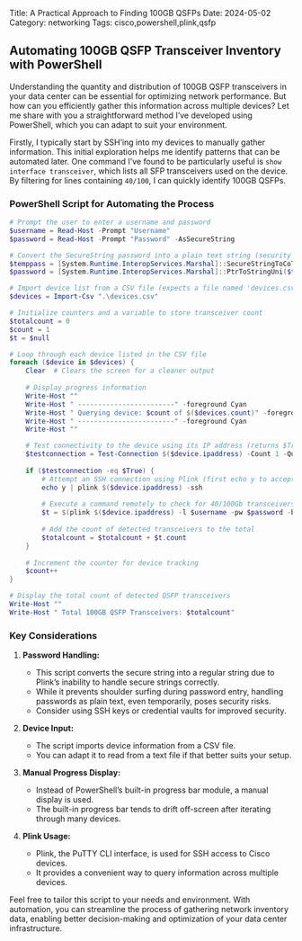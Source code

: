 Title: A Practical Approach to Finding 100GB QSFPs
Date: 2024-05-02
Category: networking
Tags: cisco,powershell,plink,qsfp

## Automating 100GB QSFP Transceiver Inventory with PowerShell

Understanding the quantity and distribution of 100GB QSFP transceivers in your data center can be essential for optimizing network performance. But how can you efficiently gather this information across multiple devices? Let me share with you a straightforward method I’ve developed using PowerShell, which you can adapt to suit your environment.

Firstly, I typically start by SSH’ing into my devices to manually gather information. This initial exploration helps me identify patterns that can be automated later. One command I’ve found to be particularly useful is `show interface transceiver`, which lists all SFP transceivers used on the device. By filtering for lines containing `40/100`, I can quickly identify 100GB QSFPs.

### PowerShell Script for Automating the Process

```powershell
# Prompt the user to enter a username and password
$username = Read-Host -Prompt "Username"
$password = Read-Host -Prompt "Password" -AsSecureString

# Convert the SecureString password into a plain text string (security risk!)
$temppass = [System.Runtime.InteropServices.Marshal]::SecureStringToCoTaskMemUnicode($password)
$password = [System.Runtime.InteropServices.Marshal]::PtrToStringUni($temppass)

# Import device list from a CSV file (expects a file named 'devices.csv' in the same directory)
$devices = Import-Csv ".\devices.csv"

# Initialize counters and a variable to store transceiver count
$totalcount = 0
$count = 1
$t = $null

# Loop through each device listed in the CSV file
foreach ($device in $devices) {
	Clear  # Clears the screen for a cleaner output
	
	# Display progress information
	Write-Host ""
	Write-Host " ------------------------" -foreground Cyan
	Write-Host " Querying device: $count of $($devices.count)" -foreground Cyan
	Write-Host " ------------------------" -foreground Cyan
	Write-Host ""

	# Test connectivity to the device using its IP address (returns $True if reachable)
	$testconnection = Test-Connection $($device.ipaddress) -Count 1 -Quiet
	
	if ($testconnection -eq $True) {
		# Attempt an SSH connection using Plink (first echo y to accept new SSH host keys)
		echo y | plink $($device.ipaddress) -ssh
		
		# Execute a command remotely to check for 40/100Gb transceivers
		$t = $(plink $($device.ipaddress) -l $username -pw $password -batch "show interface transceiver | include 40/100")
		
		# Add the count of detected transceivers to the total
		$totalcount = $totalcount + $t.count
	}
	
	# Increment the counter for device tracking
	$count++
}

# Display the total count of detected QSFP transceivers
Write-Host ""
Write-Host " Total 100GB QSFP Transceivers: $totalcount"
```

### Key Considerations

1. **Password Handling:**
    - This script converts the secure string into a regular string due to Plink’s inability to handle secure strings correctly.
    - While it prevents shoulder surfing during password entry, handling passwords as plain text, even temporarily, poses security risks.
    - Consider using SSH keys or credential vaults for improved security.

2. **Device Input:**
    - The script imports device information from a CSV file.
    - You can adapt it to read from a text file if that better suits your setup.

3. **Manual Progress Display:**
    - Instead of PowerShell’s built-in progress bar module, a manual display is used.
    - The built-in progress bar tends to drift off-screen after iterating through many devices.

4. **Plink Usage:**
    - Plink, the PuTTY CLI interface, is used for SSH access to Cisco devices.
    - It provides a convenient way to query information across multiple devices.

Feel free to tailor this script to your needs and environment. With automation, you can streamline the process of gathering network inventory data, enabling better decision-making and optimization of your data center infrastructure.

